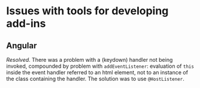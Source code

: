 # Issues with tools for developing add-ins

## Angular

_Resolved_.  There was a problem with a (keydown) handler not being invoked, compounded by problem with `addEventListener`: evaluation of `this` inside the event handler referred to an html element, not to an instance of the class containing the handler.  The solution was to use `@HostListener`.




